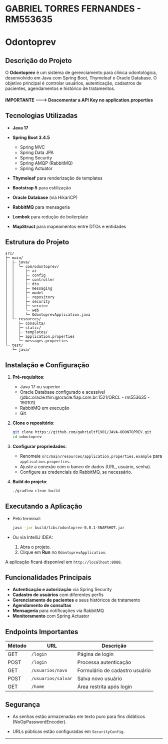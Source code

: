 # GABRIEL TORRES FERNANDES - RM553635

# Odontoprev

## Descrição do Projeto

O **Odontoprev** é um sistema de gerenciamento para clínica odontológica, desenvolvido em Java com Spring Boot, Thymeleaf e Oracle Database. O objetivo principal é controlar usuários, autenticação, cadastros de pacientes, agendamentos e histórico de tratamentos.

#### IMPORTANTE ---> Descomentar a API Key no application.properties

## Tecnologias Utilizadas

* **Java 17**
* **Spring Boot 3.4.5**

    * Spring MVC
    * Spring Data JPA
    * Spring Security
    * Spring AMQP (RabbitMQ)
    * Spring Actuator
* **Thymeleaf** para renderização de templates
* **Bootstrap 5** para estilização
* **Oracle Database** (via HikariCP)
* **RabbitMQ** para mensageria
* **Lombok** para redução de boilerplate
* **MapStruct** para mapeamentos entre DTOs e entidades

## Estrutura do Projeto

```
src/
├─ main/
│  ├─ java/
│  │  └─ com/odontoprev/
│  │     ├─ ai
│  │     ├─ config
│  │     ├─ controller
│  │     ├─ dto
│  │     ├─ messaging
│  │     ├─ model
│  │     ├─ repository
│  │     ├─ security
│  │     ├─ service
│  │     └─ web
│  │     └─ OdontoprevApplication.java
│  └─ resources/
│     ├─ consulta/
│     ├─ static/
│     ├─ templates/
│     ├─ application.properties
│     └─ messages.properties
└─ test/
   └─ java/

```

## Instalação e Configuração

1. **Pré-requisitos**:

    * Java 17 ou superior
    * Oracle Database configurado e acessível (jdbc:oracle:thin:@oracle.fiap.com.br:1521/ORCL - rm553635 - 190101)
    * RabbitMQ em execução
    * Git

2. **Clone o repositório**:

   ```bash
   git clone https://github.com/gabrieltf1901/JAVA-ODONTOPREV.git
   cd odontoprev
   ```

3. **Configurar propriedades**:

    * Renomeie `src/main/resources/application.properties.example` para `application.properties`.
    * Ajuste a conexão com o banco de dados (URL, usuário, senha).
    * Configure as credenciais do RabbitMQ, se necessário.

4. **Build do projeto**:

   ```bash
   ./gradlew clean build
   ```

## Executando a Aplicação

* Pelo terminal:

  ```bash
  java -jar build/libs/odontoprev-0.0.1-SNAPSHOT.jar
  ```

* Ou via IntelliJ IDEA:

    1. Abra o projeto.
    2. Clique em **Run** no `OdontoprevApplication`.

A aplicação ficará disponível em `http://localhost:8080`.

## Funcionalidades Principais

* **Autenticação e autorização** via Spring Security
* **Cadastro de usuários** com diferentes perfis
* **Gerenciamento de pacientes** e seus históricos de tratamento
* **Agendamento de consultas**
* **Mensageria** para notificações via RabbitMQ
* **Monitoramento** com Spring Actuator

## Endpoints Importantes

| Método | URL                | Descrição                      |
| ------ | ------------------ | ------------------------------ |
| GET    | `/login`           | Página de login                |
| POST   | `/login`           | Processa autenticação          |
| GET    | `/usuarios/novo`   | Formulário de cadastro usuário |
| POST   | `/usuarios/salvar` | Salva novo usuário             |
| GET    | `/home`            | Área restrita após login       |

## Segurança

* As senhas estão armazenadas em texto puro para fins didáticos (NoOpPasswordEncoder).

* URLs públicas estão configuradas em `SecurityConfig`.



---------------------------------------------------------------------------------------------------
